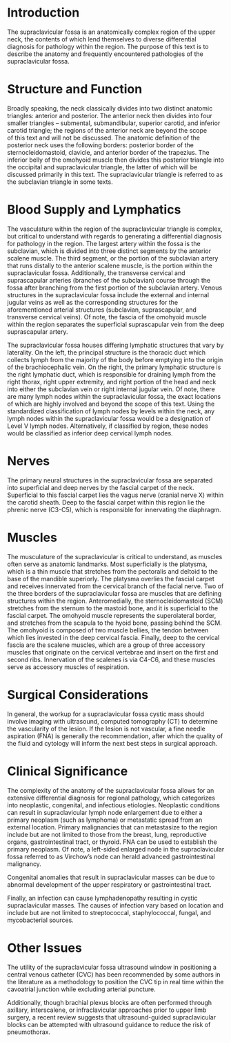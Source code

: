 # Introduction

The supraclavicular fossa is an anatomically complex region of the upper neck, the contents of which lend themselves to diverse differential diagnosis for pathology within the region. The purpose of this text is to describe the anatomy and frequently encountered pathologies of the supraclavicular fossa.

# Structure and Function

Broadly speaking, the neck classically divides into two distinct anatomic triangles: anterior and posterior. The anterior neck then divides into four smaller triangles – submental, submandibular, superior carotid, and inferior carotid triangle; the regions of the anterior neck are beyond the scope of this text and will not be discussed. The anatomic definition of the posterior neck uses the following borders: posterior border of the sternocleidomastoid, clavicle, and anterior border of the trapezius. The inferior belly of the omohyoid muscle then divides this posterior triangle into the occipital and supraclavicular triangle, the latter of which will be discussed primarily in this text. The supraclavicular triangle is referred to as the subclavian triangle in some texts.

# Blood Supply and Lymphatics

The vasculature within the region of the supraclavicular triangle is complex, but critical to understand with regards to generating a differential diagnosis for pathology in the region. The largest artery within the fossa is the subclavian, which is divided into three distinct segments by the anterior scalene muscle. The third segment, or the portion of the subclavian artery that runs distally to the anterior scalene muscle, is the portion within the supraclavicular fossa. Additionally, the transverse cervical and suprascapular arteries (branches of the subclavian) course through the fossa after branching from the first portion of the subclavian artery. Venous structures in the supraclavicular fossa include the external and internal jugular veins as well as the corresponding structures for the aforementioned arterial structures (subclavian, suprascapular, and transverse cervical veins). Of note, the fascia of the omohyoid muscle within the region separates the superficial suprascapular vein from the deep suprascapular artery.

The supraclavicular fossa houses differing lymphatic structures that vary by laterality. On the left, the principal structure is the thoracic duct which collects lymph from the majority of the body before emptying into the origin of the brachiocephalic vein. On the right, the primary lymphatic structure is the right lymphatic duct, which is responsible for draining lymph from the right thorax, right upper extremity, and right portion of the head and neck into either the subclavian vein or right internal jugular vein. Of note, there are many lymph nodes within the supraclavicular fossa, the exact locations of which are highly involved and beyond the scope of this text. Using the standardized classification of lymph nodes by levels within the neck, any lymph nodes within the supraclavicular fossa would be a designation of Level V lymph nodes. Alternatively, if classified by region, these nodes would be classified as inferior deep cervical lymph nodes.

# Nerves

The primary neural structures in the supraclavicular fossa are separated into superficial and deep nerves by the fascial carpet of the neck. Superficial to this fascial carpet lies the vagus nerve (cranial nerve X) within the carotid sheath. Deep to the fascial carpet within this region lie the phrenic nerve (C3-C5), which is responsible for innervating the diaphragm.

# Muscles

The musculature of the supraclavicular is critical to understand, as muscles often serve as anatomic landmarks. Most superficially is the platysma, which is a thin muscle that stretches from the pectoralis and deltoid to the base of the mandible superiorly. The platysma overlies the fascial carpet and receives innervated from the cervical branch of the facial nerve. Two of the three borders of the supraclavicular fossa are muscles that are defining structures within the region. Anteromedially, the sternocleidomastoid (SCM) stretches from the sternum to the mastoid bone, and it is superficial to the fascial carpet. The omohyoid muscle represents the superolateral border, and stretches from the scapula to the hyoid bone, passing behind the SCM. The omohyoid is composed of two muscle bellies, the tendon between which lies invested in the deep cervical fascia. Finally, deep to the cervical fascia are the scalene muscles, which are a group of three accessory muscles that originate on the cervical vertebrae and insert on the first and second ribs. Innervation of the scalenes is via C4-C6, and these muscles serve as accessory muscles of respiration.

# Surgical Considerations

In general, the workup for a supraclavicular fossa cystic mass should involve imaging with ultrasound, computed tomography (CT) to determine the vascularity of the lesion. If the lesion is not vascular, a fine needle aspiration (FNA) is generally the recommendation, after which the quality of the fluid and cytology will inform the next best steps in surgical approach.

# Clinical Significance

The complexity of the anatomy of the supraclavicular fossa allows for an extensive differential diagnosis for regional pathology, which categorizes into neoplastic, congenital, and infectious etiologies. Neoplastic conditions can result in supraclavicular lymph node enlargement due to either a primary neoplasm (such as lymphoma) or metastatic spread from an external location. Primary malignancies that can metastasize to the region include but are not limited to those from the breast, lung, reproductive organs, gastrointestinal tract, or thyroid. FNA can be used to establish the primary neoplasm. Of note, a left-sided enlarged node in the supraclavicular fossa referred to as Virchow’s node can herald advanced gastrointestinal malignancy.

Congenital anomalies that result in supraclavicular masses can be due to abnormal development of the upper respiratory or gastrointestinal tract.

Finally, an infection can cause lymphadenopathy resulting in cystic supraclavicular masses. The causes of infection vary based on location and include but are not limited to streptococcal, staphylococcal, fungal, and mycobacterial sources.

# Other Issues

The utility of the supraclavicular fossa ultrasound window in positioning a central venous catheter (CVC) has been recommended by some authors in the literature as a methodology to position the CVC tip in real time within the cavoatrial junction while excluding arterial puncture.

Additionally, though brachial plexus blocks are often performed through axillary, interscalene, or infraclavicular approaches prior to upper limb surgery, a recent review suggests that ultrasound-guided supraclavicular blocks can be attempted with ultrasound guidance to reduce the risk of pneumothorax.